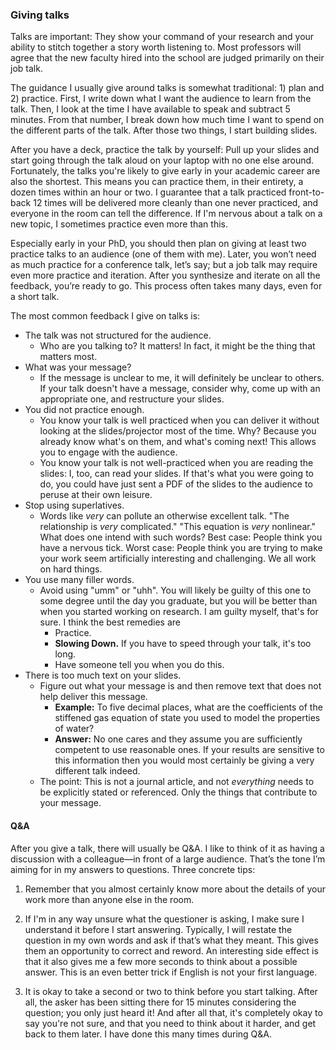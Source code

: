 ### Giving talks

Talks are important: They show your command of your research and your ability to stitch together a story worth listening to.
Most professors will agree that the new faculty hired into the school are judged primarily on their job talk.

The guidance I usually give around talks is somewhat traditional: 1) plan and 2) practice.
First, I write down what I want the audience to learn from the talk.
Then, I look at the time I have available to speak and subtract 5 minutes.
From that number, I break down how much time I want to spend on the different parts of the talk.
After those two things, I start building slides.

After you have a deck, practice the talk by yourself: Pull up your slides and start going through the talk aloud on your laptop with no one else around. 
Fortunately, the talks you're likely to give early in your academic career are also the shortest.
This means you can practice them, in their entirety, a dozen times within an hour or two.
I guarantee that a talk practiced front-to-back 12 times will be delivered more cleanly than one never practiced, and everyone in the room can tell the difference.
If I'm nervous about a talk on a new topic, I sometimes practice even more than this. 

Especially early in your PhD, you should then plan on giving at least two practice talks to an audience (one of them with me).
Later, you won’t need as much practice for a conference talk, let’s say; but a job talk may require even more practice and iteration.
After you synthesize and iterate on all the feedback, you’re ready to go.
This process often takes many days, even for a short talk.

The most common feedback I give on talks is:
* The talk was not structured for the audience. 
  * Who are you talking to? It matters! In fact, it might be the thing that matters most.
* What was your message? 
  *  If the message is unclear to me, it will definitely be unclear to others. If your talk doesn't have a message, consider why, come up with an appropriate one, and restructure your slides.
* You did not practice enough. 
  *  You know your talk is well practiced when you can deliver it without looking at the slides/projector most of the time. Why? Because you already know what's on them, and what's coming next! This allows you to engage with the audience. 
  *  You know your talk is not well-practiced when you are reading the slides: I, too, can read your slides. If that's what you were going to do, you could have just sent a PDF of the slides to the audience to peruse at their own leisure.
*  Stop using superlatives.
    *  Words like _very_ can pollute an otherwise excellent talk. "The relationship is _very_ complicated." "This equation is _very_ nonlinear." What does one intend with such words? Best case: People think you have a nervous tick. Worst case: People think you are trying to make your work seem artificially interesting and challenging. We all work on hard things.
*  You use many filler words.
   * Avoid using "umm" or "uhh". You will likely be guilty of this one to some degree until the day you graduate, but you will be better than when you started working on research. I am guilty myself, that's for sure. I think the best remedies are
     * Practice.
     * __Slowing Down.__ If you have to speed through your talk, it's too long.
     * Have someone tell you when you do this.
* There is too much text on your slides.
   * Figure out what your message is and then remove text that does not help deliver this message. 
      * __Example:__ To five decimal places, what are the coefficients of the stiffened gas equation of state you used to model the properties of water?
      * __Answer:__ No one cares and they assume you are sufficiently competent to use reasonable ones. If your results are sensitive to this information then you would most certainly be giving a very different talk indeed. 
   * The point: This is not a journal article, and not _everything_ needs to be explicitly stated or referenced. Only the things that contribute to your message.

#### Q&A

After you give a talk, there will usually be Q&A.
I like to think of it as having a discussion with a colleague—in front of a large audience.
That’s the tone I’m aiming for in my answers to questions.
Three concrete tips:

1. Remember that you almost certainly know more about the details of your work more than anyone else in the room.

2. If I'm in any way unsure what the questioner is asking, I make sure I understand it before I start answering.
Typically, I will restate the question in my own words and ask if that’s what they meant.
This gives them an opportunity to correct and reword.
An interesting side effect is that it also gives me a few more seconds to think about a possible answer.
This is an even better trick if English is not your first language.

3. It is okay to take a second or two to think before you start talking.
After all, the asker has been sitting there for 15 minutes considering the question; you only just heard it!
And after all that, it's completely okay to say you're not sure, and that you need to think about it harder, and get back to them later.
I have done this many times during Q&A.

